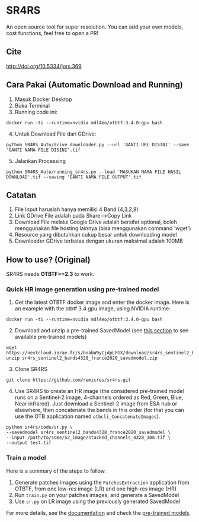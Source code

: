 # SR4RS

An open source tool for super resolution.
You can add your own models, cost functions, feel free to open a PR!

## Cite

http://doi.org/10.5334/jors.369

## Cara Pakai (Automatic Download and Running)

1. Masuk Docker Desktop
2. Buka Terminal
3. Running code ini:
```
docker run -ti --runtime=nvidia mdl4eo/otbtf:3.4.0-gpu bash
```
4. Untuk Download File dari GDrive:
```
python SR4RS_Auto/drive_downloader.py --url 'GANTI URL DISINI' --save 'GANTI NAMA FILE DISINI'.tif
``` 
5. Jalankan Processing
```
python SR4RS_Auto/running_sr4rs.py --load 'MASUKAN NAMA FILE HASIL DOWNLOAD'.tif --saving 'GANTI NAMA FILE OUTPUT'.tif
```

## Catatan
1. File Input haruslah hanya memiliki 4 Band (4,3,2,8)
2. Link GDrive File adalah pada Share-->Copy Link
3. Download File melalui Google Drive adalah bersifat optional, boleh menggunakan file hosting lainnya (bisa menggunakan command 'wget')
4. Resource yang dibutuhkan cukup besar untuk downloading model
5. Downloader GDrive terbatas dengan ukuran maksimal adalah 100MB

## How to use? (Original)

SR4RS needs **OTBTF>=2.3** to work.

### Quick HR image generation using pre-trained model

1. Get the latest OTBTF docker image and enter the docker image.  Here is an example with the otbtf 3.4 gpu image, using NVIDIA runtime:
```
docker run -ti --runtime=nvidia mdl4eo/otbtf:3.4.0-gpu bash
```

2. Download and unzip a pre-trained SavedModel (see [this section](doc/PRETRAINED_MODELS.md) to see available pre-trained models)
```
wget https://nextcloud.inrae.fr/s/boabW9yCjdpLPGX/download/sr4rs_sentinel2_bands4328_france2020_savedmodel.zip
unzip sr4rs_sentinel2_bands4328_france2020_savedmodel.zip
```

3. Clone SR4RS
```
git clone https://github.com/remicres/sr4rs.git
```

4. Use SR4RS to create an HR image (the considered pre-trained model runs on a Sentinel-2 image, 4-channels ordered as Red, Green, Blue, Near infrared). Just download a Sentinel-2 image from ESA hub or elsewhere, then concatenate the bands in this order (for that you can use the OTB application named `otbcli_ConcatenateImages`).
```
python sr4rs/code/sr.py \
--savedmodel sr4rs_sentinel2_bands4328_france2020_savedmodel \
--input /path/to/some/S2_image/stacked_channels_4328_10m.tif \
--output test.tif
```

### Train a model

Here is a summary of the steps to follow.
1. Generate patches images using the `PatchesExtraction` application from OTBTF, from one low-res image (LR) and one high-res image (HR)
2. Run `train.py` on your patches images, and generate a SavedModel
3. Use `sr.py` on LR image using the previously generated SavedModel

For more details, see the [documentation](doc/HOW_TO.md) and check the [pre-trained models](doc/PRETRAINED_MODELS.md).
